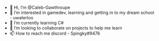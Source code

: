 - 👋 Hi, I’m @Caleb-Gawthroupe
- 👀 I’m interested in gamedev, learning and getting in to my dream school - uwaterloo
- 🌱 I’m currently learning C#
- 💞️ I’m looking to collaborate on projects to help me learn
- 📫 How to reach me discord - Spingky#9476

<!---
Caleb-Gawthroupe/Caleb-Gawthroupe is a ✨ special ✨ repository because its `README.md` (this file) appears on your GitHub profile.
You can click the Preview link to take a look at your changes.
--->
